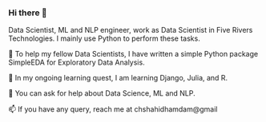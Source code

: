 ### Hi there 👋
Data Scientist, ML and NLP engineer, work as Data Scientist in Five Rivers Technologies. I mainly use Python to perform these tasks.

🔭 To help my fellow Data Scientists, I have written a simple Python package SimpleEDA for Exploratory Data Analysis.

🌱 In my ongoing learning quest, I am learning Django, Julia, and R. 

💬 You can ask for help about Data Science, ML and NLP.

📫 If you have any query, reach me at chshahidhamdam@gmail
<!--
**shahid017/shahid017** is a ✨ _special_ ✨ repository because its `README.md` (this file) appears on your GitHub profile.

Here are some ideas to get you started:

- 🔭 I’m currently working on ...
- 🌱 I’m currently learning ...
- 👯 I’m looking to collaborate on ...
- 🤔 I’m looking for help with ...
- 💬 Ask me about ...
- 📫 How to reach me: ...
- 😄 Pronouns: ...
- ⚡ Fun fact: ...
-->
